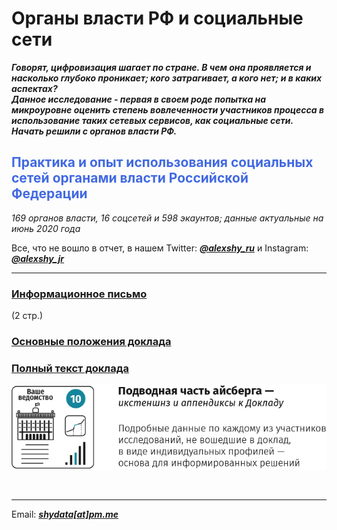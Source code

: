 # Органы власти РФ и социальные сети

__*Говорят, цифровизация шагает по стране. В чем она проявляется и насколько глубоко проникает; кого затрагивает, а кого нет; и в каких аспектах?</br>
Данное исследование - первая в своем роде попытка на микроуровне оценить степень вовлеченности участников процесса в использование таких сетевых сервисов, как социальные сети. Начать решили с органов власти РФ.*__

<h2 style="color:RoyalBlue;">Практика и опыт использования социальных сетей органами власти Российской Федерации</h2>

*169 органов власти, 16 соцсетей и 598 экаунтов; данные актуальные на июнь 2020 года*

Все, что не вошло в отчет, в нашем Twitter: __*[@alexshy_ru](https://twitter.com/alexshy_ru)*__ и Instagram: __*[@alexshy_jr](https://www.instagram.com/alexshy_jr/)*__
<br>
<hr>

<span><h3><a href="https://github.com/shydata/govnets/blob/main/press-release.md">Информационное письмо</a></h3>(2 стр.)</span>

<a href="https://github.com/shydata/govnets/blob/main/govnetsreport-2020-alexshy-EXECUTIVESUMMARY.pdf"><h3>Основные положения доклада</h3></a>

<a href="https://github.com/shydata/govnets/blob/main/govnetsreport-2020-alexshy-FULLREPORT.pdf"><h3>Полный текст доклада</h3></a>

<a href="mailto:shydata@pm.me"><img src="https://github.com/shydata/govnets/blob/main/_extensions.png" alt="Индивидуальные профили участников исследования"></a>

<br>
<hr>

Email: __*[shydata[at]pm.me](mailto:shydata@pm.me)*__
